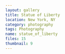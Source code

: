 ```yaml
---
layout: gallery
title: Statue of Liberty
location: New York, NY
category: photography
tags: Photography
name: statue_of_liberty
files: 15
thumbnail: 9
---
```

